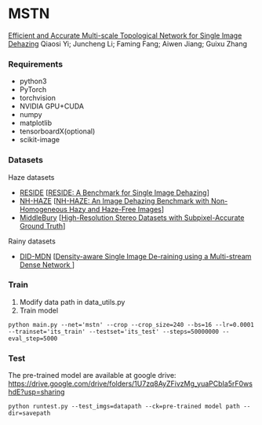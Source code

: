 # MSTN
[Efficient and Accurate Multi-scale Topological Network for Single Image Dehazing](https://ieeexplore.ieee.org/document/9473023)
Qiaosi Yi; Juncheng Li; Faming Fang; Aiwen Jiang; Guixu Zhang

### Requirements

* python3
* PyTorch
* torchvision
* NVIDIA GPU+CUDA
* numpy
* matplotlib
* tensorboardX(optional)
* scikit-image

### Datasets
Haze datasets
* [RESIDE](https://sites.google.com/view/reside-dehaze-datasets/) [[RESIDE: A Benchmark for Single Image Dehazing](https://www.google.com/url?q=https%3A%2F%2Farxiv.org%2Fpdf%2F1712.04143.pdf&sa=D&sntz=1&usg=AFQjCNHzdt3kMDsvuJ7Ef6R4ev59OFeRYA)]
* [NH-HAZE](https://data.vision.ee.ethz.ch/cvl/ntire20/nh-haze/) [[NH-HAZE: An Image Dehazing Benchmark with
Non-Homogeneous Hazy and Haze-Free Images](https://data.vision.ee.ethz.ch/cvl/ntire20/nh-haze/files/NH_HAZE_IEEE.pdf)]
* [MiddleBury](https://vision.middlebury.edu/stereo/data/2014/) [[High-Resolution Stereo Datasets with
Subpixel-Accurate Ground Truth](https://elib.dlr.de/90624/1/ScharsteinEtal2014.pdf)]

Rainy datasets
* [DID-MDN](https://github.com/hezhangsprinter/DID-MDN) [[Density-aware Single Image De-raining using a Multi-stream Dense Network
](https://arxiv.org/abs/1802.07412)]
### Train
1. Modify data path in data_utils.py
2. Train model
 ```shell
 python main.py --net='mstn' --crop --crop_size=240 --bs=16 --lr=0.0001 --trainset='its_train' --testset='its_test' --steps=50000000 --eval_step=5000
 ```

### Test

The pre-trained model are available at google drive: https://drive.google.com/drive/folders/1U7zq8AyZFivzMg_yuaPCbIa5rF0wshdE?usp=sharing

 ```shell
 python runtest.py --test_imgs=datapath --ck=pre-trained model path --dir=savepath
```
